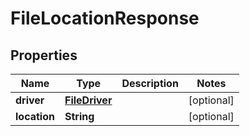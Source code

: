 
# FileLocationResponse

## Properties
Name | Type | Description | Notes
------------ | ------------- | ------------- | -------------
**driver** | [**FileDriver**](FileDriver.md) |  |  [optional]
**location** | **String** |  |  [optional]



